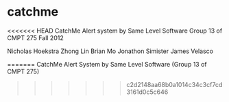catchme
=======

<<<<<<< HEAD
CatchMe Alert system by Same Level Software
Group 13 of CMPT 275 Fall 2012

Nicholas Hoekstra
Zhong Lin
Brian Mo
Jonathon Simister
James Velasco


=======
CatchMe Alert System by Same Level Software (Group 13 of CMPT 275)
>>>>>>> c2d2148aa68b0a1014c34c3cf7cd3161d0c5c646
